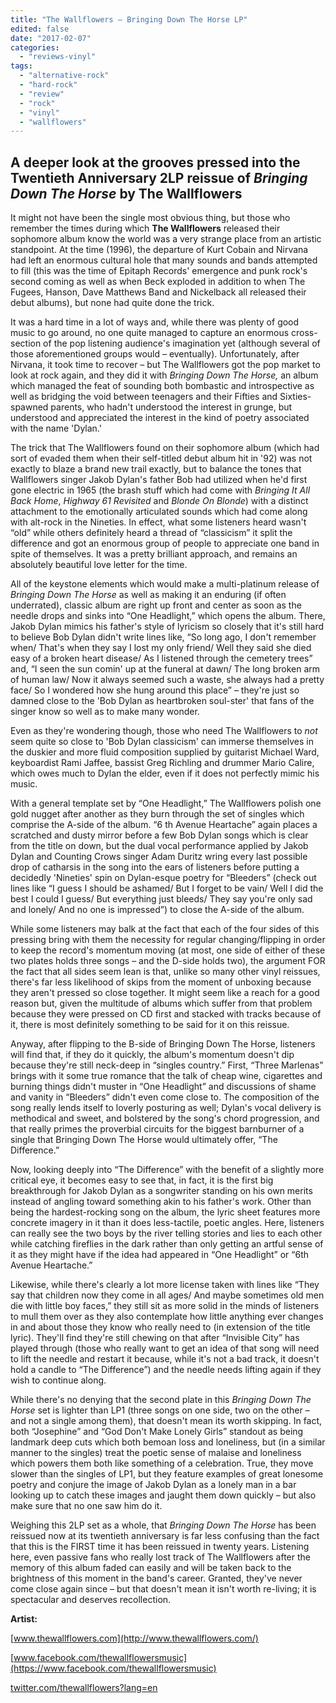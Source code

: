 ```yaml
---
title: "The Wallflowers – Bringing Down The Horse LP"
edited: false
date: "2017-02-07"
categories:
  - "reviews-vinyl"
tags:
  - "alternative-rock"
  - "hard-rock"
  - "review"
  - "rock"
  - "vinyl"
  - "wallflowers"
---
```


## A deeper look at the grooves pressed into the Twentieth Anniversary 2LP reissue of _Bringing Down The Horse_ by The Wallflowers

It might not have been the single most obvious thing, but those who remember the times during which **The Wallflowers** released their sophomore album know the world was a very strange place from an artistic standpoint. At the time (1996), the departure of Kurt Cobain and Nirvana had left an enormous cultural hole that many sounds and bands attempted to fill (this was the time of Epitaph Records' emergence and punk rock's second coming as well as when Beck exploded in addition to when The Fugees, Hanson, Dave Matthews Band and Nickelback all released their debut albums), but none had quite done the trick.

It was a hard time in a lot of ways and, while there was plenty of good music to go around, no one quite managed to capture an enormous cross-section of the pop listening audience's imagination yet (although several of those aforementioned groups would – eventually). Unfortunately, after Nirvana, it took time to recover – but The Wallflowers got the pop market to look at rock again, and they did it with _Bringing Down The Horse,_ an album which managed the feat of sounding both bombastic and introspective as well as bridging the void between teenagers and their Fifties and Sixties-spawned parents, who hadn't understood the interest in grunge, but understood and appreciated the interest in the kind of poetry associated with the name 'Dylan.'

The trick that The Wallflowers found on their sophomore album (which had sort of evaded them when their self-titled debut album hit in '92) was not exactly to blaze a brand new trail exactly, but to balance the tones that Wallflowers singer Jakob Dylan's father Bob had utilized when he'd first gone electric in 1965 (the brash stuff which had come with _Bringing It All Back Home_, _Highway 61 Revisited_ and _Blonde On Blonde_) with a distinct attachment to the emotionally articulated sounds which had come along with alt-rock in the Nineties. In effect, what some listeners heard wasn't “old” while others definitely heard a thread of “classicism” it split the difference and got an enormous group of people to appreciate one band in spite of themselves. It was a pretty brilliant approach, and remains an absolutely beautiful love letter for the time.

All of the keystone elements which would make a multi-platinum release of _Bringing Down The Horse_ as well as making it an enduring (if often underrated), classic album are right up front and center as soon as the needle drops and sinks into “One Headlight,” which opens the album. There, Jakob Dylan mimics his father's style of lyricism so closely that it's still hard to believe Bob Dylan didn't write lines like, “So long ago, I don't remember when/ That's when they say I lost my only friend/ Well they said she died easy of a broken heart disease/ As I listened through the cemetery trees” and, “I seen the sun comin' up at the funeral at dawn/ The long broken arm of human law/ Now it always seemed such a waste, she always had a pretty face/ So I wondered how she hung around this place” – they're just so damned close to the 'Bob Dylan as heartbroken soul-ster' that fans of the singer know so well as to make many wonder.

Even as they're wondering though, those who need The Wallflowers to _not_ seem quite so close to 'Bob Dylan classicism' can immerse themselves in the duskier and more fluid composition supplied by guitarist Michael Ward, keyboardist Rami Jaffee, bassist Greg Richling and drummer Mario Calire, which owes much to Dylan the elder, even if it does not perfectly mimic his music.

With a general template set by “One Headlight,” The Wallflowers polish one gold nugget after another as they burn through the set of singles which comprise the A-side of the album. “6 th Avenue Heartache” again places a scratched and dusty mirror before a few Bob Dylan songs which is clear from the title on down, but the dual vocal performance applied by Jakob Dylan and Counting Crows singer Adam Duritz wring every last possible drop of catharsis in the song into the ears of listeners before putting a decidedly 'Nineties' spin on Dylan-esque poetry for “Bleeders” (check out lines like “I guess I should be ashamed/ But I forget to be vain/ Well I did the best I could I guess/ But everything just bleeds/ They say you're only sad and lonely/ And no one is impressed”) to close the A-side of the album.

While some listeners may balk at the fact that each of the four sides of this pressing bring with them the necessity for regular changing/flipping in order to keep the record's momentum moving (at most, one side of either of these two plates holds three songs – and the D-side holds two), the argument FOR the fact that all sides seem lean is that, unlike so many other vinyl reissues, there's far less likelihood of skips from the moment of unboxing because they aren't pressed so close together. It might seem like a reach for a good reason but, given the multitude of albums which suffer from that problem because they were pressed on CD first and stacked with tracks because of it, there is most definitely something to be said for it on this reissue.

Anyway, after flipping to the B-side of Bringing Down The Horse, listeners will find that, if they do it quickly, the album's momentum doesn't dip because they're still neck-deep in “singles country.” First, “Three Marlenas” brings with it some true romance that the talk of cheap wine, cigarettes and burning things didn't muster in “One Headlight” and discussions of shame and vanity in “Bleeders” didn't even come close to. The composition of the song really lends itself to loverly posturing as well; Dylan's vocal delivery is methodical and sweet, and bolstered by the song's chord progression, and that really primes the proverbial circuits for the biggest barnburner of a single that Bringing Down The Horse would ultimately offer, “The Difference.”

Now, looking deeply into “The Difference” with the benefit of a slightly more critical eye, it becomes easy to see that, in fact, it is the first big breakthrough for Jakob Dylan as a songwriter standing on his own merits instead of angling toward something akin to his father's work. Other than being the hardest-rocking song on the album, the lyric sheet features more concrete imagery in it than it does less-tactile, poetic angles. Here, listeners can really see the two boys by the river telling stories and lies to each other while catching fireflies in the dark rather than only getting an artful sense of it as they might have if the idea had appeared in “One Headlight” or “6th Avenue Heartache.”

Likewise, while there's clearly a lot more license taken with lines like “They say that children now they come in all ages/ And maybe sometimes old men die with little boy faces,” they still sit as more solid in the minds of listeners to mull them over as they also contemplate how little anything ever changes in and about those they know who really need to (in extension of the title lyric). They'll find they're still chewing on that after “Invisible City” has played through (those who really want to get an idea of that song will need to lift the needle and restart it because, while it's not a bad track, it doesn't hold a candle to “The Difference”) and the needle needs lifting again if they wish to continue along.

While there's no denying that the second plate in this _Bringing Down The Horse_ set is lighter than LP1 (three songs on one side, two on the other – and not a single among them), that doesn't mean its worth skipping. In fact, both “Josephine” and “God Don't Make Lonely Girls” standout as being landmark deep cuts which both bemoan loss and loneliness, but (in a similar manner to the singles) treat the poetic sense of malaise and loneliness which powers them both like something of a celebration. True, they move slower than the singles of LP1, but they feature examples of great lonesome poetry and conjure the image of Jakob Dylan as a lonely man in a bar looking up to catch these images and jaught them down quickly – but also make sure that no one saw him do it.

Weighing this 2LP set as a whole, that _Bringing Down The Horse_ has been reissued now at its twentieth anniversary is far less confusing than the fact that this is the FIRST time it has been reissued in twenty years. Listening here, even passive fans who really lost track of The Wallflowers after the memory of this album faded can easily and will be taken back to the brightness of this moment in the band's career. Granted, they've never come close again since – but that doesn't mean it isn't worth re-living; it is spectacular and deserves recollection.

**Artist:**

[www.thewallflowers.com](http://www.thewallflowers.com/)

[www.facebook.com/thewallflowersmusic](https://www.facebook.com/thewallflowersmusic)

[twitter.com/thewallflowers?lang=en](https://twitter.com/thewallflowers?lang=en)
